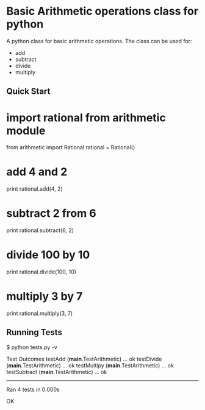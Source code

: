 Basic Arithmetic operations class for python
================================



A python class for basic arithmetic operations. The class can be used for:

* add
* subtract
* divide
* multiply


Quick Start
---------------------

# import rational from arithmetic module

from arithmetic import Rational
rational = Rational()

# add 4 and 2
print rational.add(4, 2)

# subtract 2 from 6
print rational.subtract(6, 2)

# divide 100 by 10
print rational.divide(100, 10)   

# multiply 3 by 7
print rational.multiply(3, 7)


 
Running Tests
---------------------

$ python tests.py -v

Test Outcomes
testAdd (__main__.TestArithmetic) ... ok
testDivide (__main__.TestArithmetic) ... ok
testMultipy (__main__.TestArithmetic) ... ok
testSubtract (__main__.TestArithmetic) ... ok

----------------------------------------------------------------------
Ran 4 tests in 0.000s

OK

